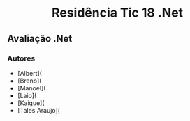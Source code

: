 <h1 align="center">Residência Tic 18 .Net</h1>

## Avaliação .Net ##

### Autores ### 
- [Albert](
- [Breno](  
- [Manoel](
- [Laio](
- [Kaique](
- [Tales Araujo](